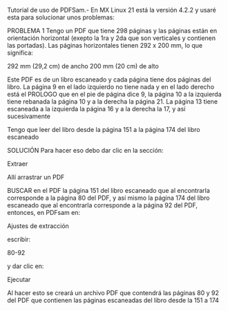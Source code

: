 Tutorial de uso de PDFSam.- En MX Linux 21 está la versión 4.2.2 y usaré esta para solucionar unos problemas:

PROBLEMA 1
Tengo un PDF que tiene 298 páginas y las páginas están en orientación horizontal (exepto la 1ra y 2da que son verticales y contienen las portadas). Las páginas horizontales tienen 292 x 200 mm, lo que significa:

292 mm (29,2 cm) de ancho
200 mm (20 cm) de alto

Este PDF es de un libro escaneado y cada página tiene dos páginas del libro. La página 9 en el lado izquierdo no tiene nada y en el lado derecho está el PROLOGO que en el pie de página dice 9, la página 10 a la izquierda tiene rebanada la página 10 y a la derecha la página 21. La página 13 tiene escaneada a la izquierda la página 16 y a la derecha la 17, y así sucesivamente

Tengo que leer del libro desde la página 151 a la página 174 del libro escaneado

SOLUCIÓN
Para hacer eso debo dar clic en la sección:

Extraer

Allí arrastrar un PDF

BUSCAR en el PDF la página 151 del libro escaneado que al encontrarla corresponde a la página 80 del PDF, y así mismo la página 174 del libro escaneado que al encontrarla corresponde a la página 92 del PDF, entonces, en PDFsam en:

Ajustes de extracción

escribir:

80-92

y dar clic en:

Ejecutar

Al hacer esto se creará un archivo PDF que contendrá las páginas 80 y 92 del PDF que contienen las páginas escaneadas del libro desde la 151 a 174
